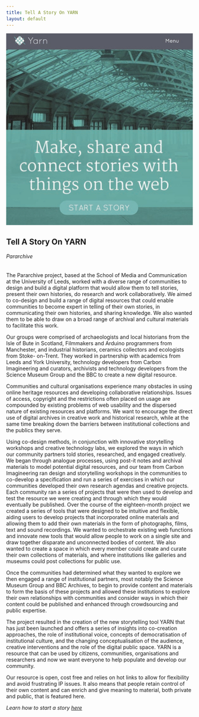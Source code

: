 ```yaml
---
title: Tell A Story On YARN
layout: default
---
```


![](images/16.jpg)

## Tell A Story On YARN
*Pararchive*
<br />
<br />
<br />
The Pararchive project, based at the School of Media and Communication at the University of Leeds, worked with a diverse range of communities to design and build a digital platform that would allow them to tell stories, present their own histories, do research and work collaboratively. We aimed to co-design and build a range of digital resources that could enable communities to become expert in telling of their own stories, in communicating their own histories, and sharing knowledge. We also wanted them to be able to draw on a broad range of archival and cultural materials to facilitate this work.

Our groups were comprised of archaeologists and local historians from the Isle of Bute in Scotland, Filmmakers and Arduino programmers from Manchester, and industrial historians, ceramics collectors and ecologists from Stoke- on-Trent. They worked in partnership with academics from Leeds and York University, technology developers from Carbon Imagineering and curators, archivists and technology developers from the Science Museum Group and the BBC to create a new digital resource.

Communities and cultural organisations experience many obstacles in using online heritage resources and developing collaborative relationships. Issues of access, copyright and the restrictions often placed on usage are compounded by existing problems of web usability and the dispersed nature of existing resources and platforms. We want to encourage the direct use of digital archives in creative work and historical research, while at the same time breaking down the barriers between institutional collections and the publics they serve.

Using co-design methods, in conjunction with innovative storytelling workshops and creative technology labs, we explored the ways in which our community partners told stories, researched, and engaged creatively. We began through analogue processes, using post-it notes and archival materials to model potential digital resources, and our team from Carbon Imagineering ran design and storytelling workshops in the communities to co-develop a specification and run a series of exercises in which our communities developed their own research agendas and creative projects. Each community ran a series of projects that were then used to develop and test the resource we were creating and through which they would eventually be published. Over the course of the eighteen-month project we created a series of tools that were designed to be intuitive and flexible, aiding users to develop projects that incorporated online materials and allowing them to add their own materials in the form of photographs, films, text and sound recordings. We wanted to orchestrate existing web functions and innovate new tools that would allow people to work on a single site and draw together disparate and unconnected bodies of content. We also wanted to create a space in which every member could create and curate their own collections of materials, and where institutions like galleries and museums could post collections for public use.

Once the communities had determined what they wanted to explore we then engaged a range of institutional partners, most notably the Science Museum Group and BBC Archives, to begin to provide content and materials to form the basis of these projects and allowed these institutions to explore their own relationships with communities and consider ways in which their content could be published and enhanced through crowdsourcing and public expertise.

The project resulted in the creation of the new storytelling tool YARN that has just been launched and offers a series of insights into co-creation approaches, the role of institutional voice, concepts of democratisation of institutional culture, and the changing conceptualisation of the audience, creative interventions and the role of the digital public space. YARN is a resource that can be used
by citizens, communities, organisations and researchers and now we want everyone to help populate and develop our community.

Our resource is open, cost free and relies on hot links to allow for flexibility and avoid frustrating IP issues. It also means that people retain control of their own content and can enrich and give meaning to material, both private and public, that is featured here.

*Learn how to start a story <a href="http://beta.pararchive.com/stories/120">here</a>*

